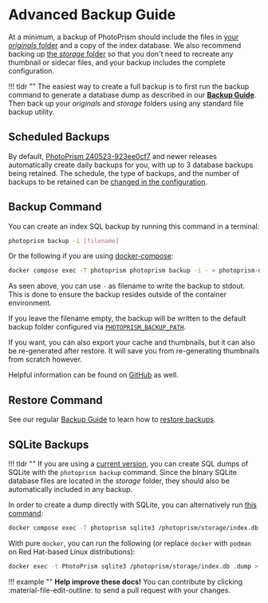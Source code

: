 # Advanced Backup Guide

At a minimum, a backup of PhotoPrism should include the files in [your *originals* folder](../../getting-started/docker-compose.md#photoprismoriginals) and a copy of the index database. We also recommend backing up [the *storage* folder](../../getting-started/docker-compose.md#photoprismstorage) so that you don't need to recreate any thumbnail or sidecar files, and your backup includes the complete configuration.

!!! tldr ""
    The easiest way to create a full backup is to first run the backup command to generate a database dump as described in our [**Backup Guide**](../../user-guide/backups/index.md). Then back up your *originals* and *storage* folders using any standard file backup utility.

## Scheduled Backups

By default, [PhotoPrism 240523-923ee0cf7](../../release-notes.md#may-23-2024) and newer releases automatically create daily backups for you, with up to 3 database backups being retained. The schedule, the type of backups, and the number of backups to be retained can be [changed in the configuration](../config-options.md#backup).

## Backup Command

You can create an index SQL backup by running this command in a terminal:

```bash
photoprism backup -i [filename]
```

Or the following if you are using [docker-compose](../docker-compose.md):

```bash
docker compose exec -T photoprism photoprism backup -i - > photoprism-db.sql
```

As seen above, you can use `-` as filename to write the backup to stdout.
This is done to ensure the backup resides outside of the container environment.

If you leave the filename empty, the backup will be written to the default backup folder configured via [`PHOTOPRISM_BACKUP_PATH`](../config-options.md#storage).

If you want, you can also export your cache and thumbnails, but it can also be re-generated after restore.
It will save you from re-generating thumbnails from scratch however.

Helpful information can be found on [GitHub](https://github.com/photoprism/photoprism/discussions/772) as well.

## Restore Command

See our regular [Backup Guide](../../user-guide/backups/restore.md) to learn how to [restore backups](../../user-guide/backups/restore.md).

## SQLite Backups

!!! tldr ""
    If you are using a [current version](../../release-notes.md), you can create SQL dumps of SQLite with the `photoprism backup` command. Since the binary SQLite database files are located in the *storage* folder, they should also be automatically included in any backup.

In order to create a dump directly with SQLite, you can alternatively run [this command](../docker-compose.md#command-line-interface):

```bash
docker compose exec -T photoprism sqlite3 /photoprism/storage/index.db .dump > photoprism-db.sql
```

With pure `docker`, you can run the following (or replace `docker` with `podman` on Red Hat-based Linux distributions):

```bash
docker exec -t PhotoPrism sqlite3 /photoprism/storage/index.db .dump > photoprism-db.sql
```

!!! example ""
    **Help improve these docs!** You can contribute by clicking :material-file-edit-outline: to send a pull request with your changes.
